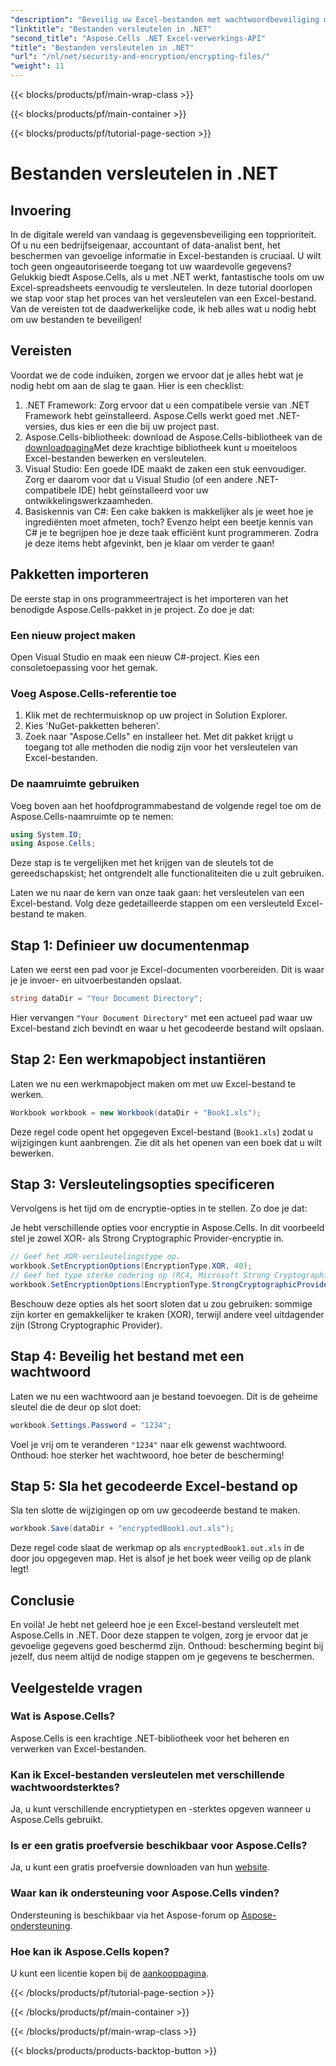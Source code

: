 ```yaml
---
"description": "Beveilig uw Excel-bestanden met wachtwoordbeveiliging met Aspose.Cells voor .NET. Deze handleiding leidt u stapsgewijs door de encryptie."
"linktitle": "Bestanden versleutelen in .NET"
"second_title": "Aspose.Cells .NET Excel-verwerkings-API"
"title": "Bestanden versleutelen in .NET"
"url": "/nl/net/security-and-encryption/encrypting-files/"
"weight": 11
---
```


{{< blocks/products/pf/main-wrap-class >}}

{{< blocks/products/pf/main-container >}}

{{< blocks/products/pf/tutorial-page-section >}}

# Bestanden versleutelen in .NET

## Invoering
In de digitale wereld van vandaag is gegevensbeveiliging een topprioriteit. Of u nu een bedrijfseigenaar, accountant of data-analist bent, het beschermen van gevoelige informatie in Excel-bestanden is cruciaal. U wilt toch geen ongeautoriseerde toegang tot uw waardevolle gegevens? Gelukkig biedt Aspose.Cells, als u met .NET werkt, fantastische tools om uw Excel-spreadsheets eenvoudig te versleutelen. In deze tutorial doorlopen we stap voor stap het proces van het versleutelen van een Excel-bestand. Van de vereisten tot de daadwerkelijke code, ik heb alles wat u nodig hebt om uw bestanden te beveiligen!
## Vereisten
Voordat we de code induiken, zorgen we ervoor dat je alles hebt wat je nodig hebt om aan de slag te gaan. Hier is een checklist:
1. .NET Framework: Zorg ervoor dat u een compatibele versie van .NET Framework hebt geïnstalleerd. Aspose.Cells werkt goed met .NET-versies, dus kies er een die bij uw project past.
2. Aspose.Cells-bibliotheek: download de Aspose.Cells-bibliotheek van de [downloadpagina](https://releases.aspose.com/cells/net/)Met deze krachtige bibliotheek kunt u moeiteloos Excel-bestanden bewerken en versleutelen.
3. Visual Studio: Een goede IDE maakt de zaken een stuk eenvoudiger. Zorg er daarom voor dat u Visual Studio (of een andere .NET-compatibele IDE) hebt geïnstalleerd voor uw ontwikkelingswerkzaamheden.
4. Basiskennis van C#: Een cake bakken is makkelijker als je weet hoe je ingrediënten moet afmeten, toch? Evenzo helpt een beetje kennis van C# je te begrijpen hoe je deze taak efficiënt kunt programmeren.
Zodra je deze items hebt afgevinkt, ben je klaar om verder te gaan!
## Pakketten importeren
De eerste stap in ons programmeertraject is het importeren van het benodigde Aspose.Cells-pakket in je project. Zo doe je dat:
### Een nieuw project maken
Open Visual Studio en maak een nieuw C#-project. Kies een consoletoepassing voor het gemak.
### Voeg Aspose.Cells-referentie toe
1. Klik met de rechtermuisknop op uw project in Solution Explorer.
2. Kies 'NuGet-pakketten beheren'.
3. Zoek naar "Aspose.Cells" en installeer het.
Met dit pakket krijgt u toegang tot alle methoden die nodig zijn voor het versleutelen van Excel-bestanden.
### De naamruimte gebruiken
Voeg boven aan het hoofdprogrammabestand de volgende regel toe om de Aspose.Cells-naamruimte op te nemen:
```csharp
using System.IO;
using Aspose.Cells;
```
Deze stap is te vergelijken met het krijgen van de sleutels tot de gereedschapskist; het ontgrendelt alle functionaliteiten die u zult gebruiken.

Laten we nu naar de kern van onze taak gaan: het versleutelen van een Excel-bestand. Volg deze gedetailleerde stappen om een versleuteld Excel-bestand te maken.
## Stap 1: Definieer uw documentenmap
Laten we eerst een pad voor je Excel-documenten voorbereiden. Dit is waar je je invoer- en uitvoerbestanden opslaat.
```csharp
string dataDir = "Your Document Directory";
```
Hier vervangen `"Your Document Directory"` met een actueel pad waar uw Excel-bestand zich bevindt en waar u het gecodeerde bestand wilt opslaan.
## Stap 2: Een werkmapobject instantiëren
Laten we nu een werkmapobject maken om met uw Excel-bestand te werken.
```csharp
Workbook workbook = new Workbook(dataDir + "Book1.xls");
```
Deze regel code opent het opgegeven Excel-bestand (`Book1.xls`) zodat u wijzigingen kunt aanbrengen. Zie dit als het openen van een boek dat u wilt bewerken.
## Stap 3: Versleutelingsopties specificeren
Vervolgens is het tijd om de encryptie-opties in te stellen. Zo doe je dat:

Je hebt verschillende opties voor encryptie in Aspose.Cells. In dit voorbeeld stel je zowel XOR- als Strong Cryptographic Provider-encryptie in. 
```csharp
// Geef het XOR-versleutelingstype op.
workbook.SetEncryptionOptions(EncryptionType.XOR, 40);
// Geef het type sterke codering op (RC4, Microsoft Strong Cryptographic Provider).
workbook.SetEncryptionOptions(EncryptionType.StrongCryptographicProvider, 128);
```
Beschouw deze opties als het soort sloten dat u zou gebruiken: sommige zijn korter en gemakkelijker te kraken (XOR), terwijl andere veel uitdagender zijn (Strong Cryptographic Provider).
## Stap 4: Beveilig het bestand met een wachtwoord
Laten we nu een wachtwoord aan je bestand toevoegen. Dit is de geheime sleutel die de deur op slot doet:
```csharp
workbook.Settings.Password = "1234";
```
Voel je vrij om te veranderen `"1234"` naar elk gewenst wachtwoord. Onthoud: hoe sterker het wachtwoord, hoe beter de bescherming!
## Stap 5: Sla het gecodeerde Excel-bestand op
Sla ten slotte de wijzigingen op om uw gecodeerde bestand te maken.
```csharp
workbook.Save(dataDir + "encryptedBook1.out.xls");
```
Deze regel code slaat de werkmap op als `encryptedBook1.out.xls` in de door jou opgegeven map. Het is alsof je het boek weer veilig op de plank legt!
## Conclusie
En voilà! Je hebt net geleerd hoe je een Excel-bestand versleutelt met Aspose.Cells in .NET. Door deze stappen te volgen, zorg je ervoor dat je gevoelige gegevens goed beschermd zijn. Onthoud: bescherming begint bij jezelf, dus neem altijd de nodige stappen om je gegevens te beschermen. 
## Veelgestelde vragen
### Wat is Aspose.Cells?
Aspose.Cells is een krachtige .NET-bibliotheek voor het beheren en verwerken van Excel-bestanden.
### Kan ik Excel-bestanden versleutelen met verschillende wachtwoordsterktes?
Ja, u kunt verschillende encryptietypen en -sterktes opgeven wanneer u Aspose.Cells gebruikt.
### Is er een gratis proefversie beschikbaar voor Aspose.Cells?
Ja, u kunt een gratis proefversie downloaden van hun [website](https://releases.aspose.com/).
### Waar kan ik ondersteuning voor Aspose.Cells vinden?
Ondersteuning is beschikbaar via het Aspose-forum op [Aspose-ondersteuning](https://forum.aspose.com/c/cells/9).
### Hoe kan ik Aspose.Cells kopen?
U kunt een licentie kopen bij de [aankooppagina](https://purchase.aspose.com/buy).

{{< /blocks/products/pf/tutorial-page-section >}}

{{< /blocks/products/pf/main-container >}}

{{< /blocks/products/pf/main-wrap-class >}}

{{< blocks/products/products-backtop-button >}}